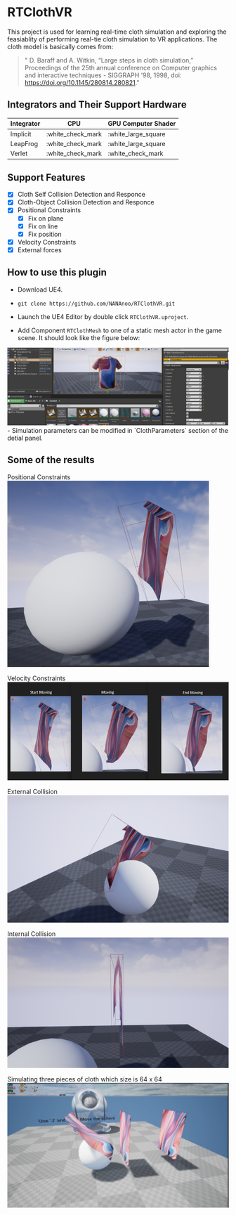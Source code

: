 # RTClothVR

This project is used for learning real-time cloth simulation and exploring the feasiablity of performing real-tie cloth simulation to VR applications. The cloth model is basically comes from:

>"
D. Baraff and A. Witkin, “Large steps in cloth simulation,” Proceedings of the 25th annual conference on Computer graphics and interactive techniques  - SIGGRAPH ’98, 1998, doi: https://doi.org/10.1145/280814.280821."

## Integrators and Their Support Hardware

| Integrator | CPU | GPU Computer Shader|
|------------|-----|--------------------|
| Implicit | :white_check_mark | :white_large_square |
| LeapFrog | :white_check_mark  | :white_large_square|
| Verlet | :white_check_mark  | :white_check_mark|

## Support Features

- [x] Cloth Self Collision Detection and Responce
- [x] Cloth-Object Collision Detection and Responce
- [x] Positional Constraints
  - [x] Fix on plane
  - [x] Fix on line
  - [x] Fix position

- [x] Velocity Constraints
- [x] External forces

## How to use this plugin

- Download UE4.

- `git clone https://github.com/NANAnoo/RTClothVR.git`
- Launch the UE4 Editor by double click `RTClothVR.uproject`.
- Add Component `RTClothMesh` to one of a static mesh actor in the game scene. It should look like the figure below:
<img src='./screenshoots/LoadTShirt.png'>
- Simulation parameters can be modified in `ClothParameters` section of the detial panel.

## Some of the results

Positional Constraints
![Alt text](./screenshoots/image.png)

Velocity Constraints
![Alt text](./screenshoots/image-1.png)

External Collision
![Alt text](./screenshoots/Collision1.png)

Internal Collision
![Alt text](./screenshoots/Collision2.png)

Simulating three pieces of cloth which size is 64 x 64
![Alt text](./screenshoots/3x64x64.png)